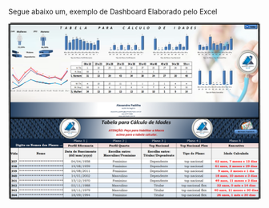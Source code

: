 
Segue abaixo um, exemplo de Dashboard Elaborado pelo Excel

![Dashboard](https://raw.githubusercontent.com/rodolffoterra/dashboard/main/Excel/abc_mack.png)
